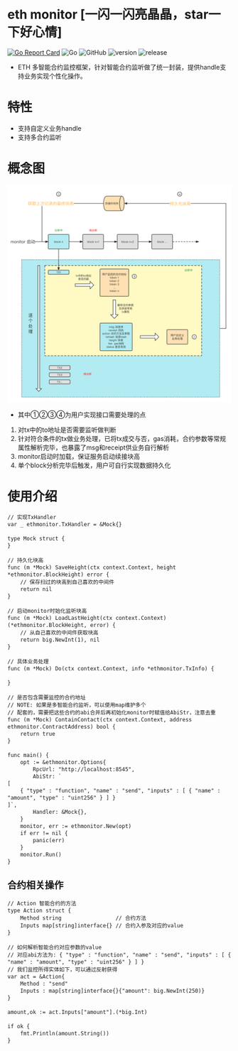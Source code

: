# eth monitor [一闪一闪亮晶晶，star一下好心情]
[![Go Report Card](https://goreportcard.com/badge/github.com/Rennbon/ethmonitor)](https://goreportcard.com/report/github.com/Rennbon/ethmonitor)
![Go](https://github.com/Rennbon/ethmonitor/workflows/Go/badge.svg)
![GitHub](https://img.shields.io/github/license/Rennbon/ethmonitor)
![version](https://img.shields.io/github/go-mod/go-version/Rennbon/ethmonitor)
![release](https://img.shields.io/github/v/release/Rennbon/ethmonitor)
- ETH 多智能合约监控框架，针对智能合约监听做了统一封装，提供handle支持业务实现个性化操作。

# 特性
- 支持自定义业务handle
- 支持多合约监听

# 概念图
<img src="./docs/flow.png" width="800px" >

- 其中①②③④为用户实现接口需要处理的点
1. 对tx中的to地址是否需要监听做判断
2. 针对符合条件的tx做业务处理，已将tx成交与否，gas消耗，合约参数等常规属性解析完毕，也暴露了msg和receipt供业务自行解析
3. monitor启动时加载，保证服务启动续接块高
4. 单个block分析完毕后触发，用户可自行实现数据持久化
# 使用介绍

```golang
// 实现TxHandler
var _ ethmonitor.TxHandler = &Mock{}

type Mock struct {
}

// 持久化块高
func (m *Mock) SaveHeight(ctx context.Context, height *ethmonitor.BlockHeight) error {
	// 保存扫过的块高到自己喜欢的中间件
	return nil
}

// 启动monitor时始化监听块高
func (m *Mock) LoadLastHeight(ctx context.Context) (*ethmonitor.BlockHeight, error) {
	// 从自己喜欢的中间件获取块高
	return big.NewInt(1), nil
}

// 具体业务处理
func (m *Mock) Do(ctx context.Context, info *ethmonitor.TxInfo) {
	
}

// 是否包含需要监控的合约地址
// NOTE: 如果是多智能合约监听，可以使用map维护多个
// 配套的，需要把这些合约的abi合并后再初始化monitor时赋值给AbiStr，注意去重
func (m *Mock) ContainContact(ctx context.Context, address ethmonitor.ContractAddress) bool {
	return true
}

func main() {
	opt := &ethmonitor.Options{
		RpcUrl: "http://localhost:8545",
		AbiStr: `
[
    { "type" : "function", "name" : "send", "inputs" : [ { "name" : "amount", "type" : "uint256" } ] }
]`,
		Handler: &Mock{},
	}
	monitor, err := ethmonitor.New(opt)
	if err != nil {
		panic(err)
	}
	monitor.Run()
}

```
## 合约相关操作
```golang
// Action 智能合约的方法
type Action struct {
	Method string                 // 合约方法
	Inputs map[string]interface{} // 合约入参及对应的value
}

// 如何解析智能合约对应参数的value
// 对应abi方法为: { "type" : "function", "name" : "send", "inputs" : [ { "name" : "amount", "type" : "uint256" } ] }
// 我们监控所得实体如下，可以通过反射获得
var act = &Action{
	Method : "send"
	Inputs : map[string]interface{}{"amount": big.NewInt(250)}
}

amount,ok := act.Inputs["amount"].(*big.Int)

if ok {
    fmt.Println(amount.String())
}
```
